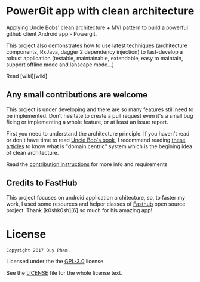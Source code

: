 # PowerGit app with clean architecture

Applying Uncle Bobs' clean architecture + MVI pattern to build a powerful github client Android app - Powergit. 

This project also demonstrates how to use latest techniques (architecture components, RxJava, dagger 2 dependency injection) to fast-develop a robust application (testable, maintainable, extendable, easy to maintain, support offline mode and lanscape mode...)

Read [wiki][wiki]

## Any small contributions are welcome
This project is under developing and there are so many features still need to be implemented. Don't hesitate to create a pull request even it's a small bug fixing or implementing a whole feature, or at least an issue report.

First you need to understand the architecture principle. If you haven't read or don't have time to read [Uncle Bob's book][book], I recommend reading [these articles][domain-centric] to know what is "domain centric" system which is the begining idea of clean architecture.

Read the [contribution instructions][contribution-instructure] for more info and requirements

## Credits to FastHub
This project focuses on android application architecture, so, to faster my work, I used some resources and helper classes of [Fasthub][fasthub] open source project. Thank [k0shk0sh][6] so much for his amazing app!

[domain-centric]: https://crosp.net/blog/software-architecture/clean-architecture-part-1-databse-vs-domain/
[contribution-instructure]: https://github.com/duyp/clean-architecture-android
[wifi]: https://github.com/duyp/clean-architecture-android/wiki
[book]: https://www.amazon.com/Clean-Architecture-Craftsmans-Software-Structure/dp/0134494164
[fasthub]: https://github.com/k0shk0sh/FastHub


License
=======

    Copyright 2017 Duy Pham.

Licensed under the the [GPL-3.0](https://www.gnu.org/licenses/gpl.html) license.
    
See the [LICENSE](https://github.com/duyp/clean-architecture-android/blob/master/LICENSE) file for the whole license text.
